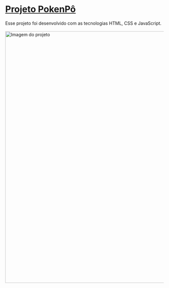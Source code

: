 # [Projeto PokenPô](https://suzimaramoura.github.io/projeto-we-care01/)
Esse projeto foi desenvolvido com as tecnologias HTML, CSS e JavaScript.<br>
<br>
 <img src="img/imagem-readme(5).png" alt="Imagem do projeto" width="800" />
